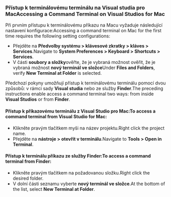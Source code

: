 ### <a name="accessing-a-command-terminal-on-visual-studios-for-mac"></a><span data-ttu-id="05c62-101">Přístup k terminálovému terminálu na Visual studia pro Mac</span><span class="sxs-lookup"><span data-stu-id="05c62-101">Accessing a Command Terminal on Visual Studios for Mac</span></span>

<span data-ttu-id="05c62-102">Při prvním přístupu k terminálovému příkazu na Macu vyžaduje následující nastavení konfigurace:</span><span class="sxs-lookup"><span data-stu-id="05c62-102">Accessing a command terminal on Mac for the first time requires the following setting configurations:</span></span>

* <span data-ttu-id="05c62-103">Přejděte na **Předvolby systému > klávesové zkratky > kláves > Services**.</span><span class="sxs-lookup"><span data-stu-id="05c62-103">Navigate to **System Preferences > Keyboard > Shortcuts > Services**.</span></span>
* <span data-ttu-id="05c62-104">V části **soubory a složky**ověřte, že je vybraná možnost ověřit, že je vybraná možnost **nový terminál ve složce**</span><span class="sxs-lookup"><span data-stu-id="05c62-104">Under **Files and Folders**, verify **New Terminal at Folder** is selected.</span></span>

<span data-ttu-id="05c62-105">Předchozí pokyny umožňují přístup k terminálovému terminálu pomocí dvou způsobů: v rámci sady **Visual studia** nebo ze služby **Finder**.</span><span class="sxs-lookup"><span data-stu-id="05c62-105">The preceding instructions enable access a command terminal two ways: from inside **Visual Studios** or from **Finder**.</span></span> 

#### <a name="to-access-a-command-terminal-from-visual-studio-for-mac"></a><span data-ttu-id="05c62-106">Přístup k příkazovému terminálu z Visual Studio pro Mac:</span><span class="sxs-lookup"><span data-stu-id="05c62-106">To access a command terminal from Visual Studio for Mac:</span></span>

* <span data-ttu-id="05c62-107">Klikněte pravým tlačítkem myši na název projektu.</span><span class="sxs-lookup"><span data-stu-id="05c62-107">Right click the project name.</span></span>
* <span data-ttu-id="05c62-108">Přejděte na **nástroje > otevřít v terminálu**.</span><span class="sxs-lookup"><span data-stu-id="05c62-108">Navigate to **Tools > Open in Terminal**.</span></span>

#### <a name="to-access-a-command-terminal-from-finder"></a><span data-ttu-id="05c62-109">Přístup k terminálu příkazu ze služby Finder:</span><span class="sxs-lookup"><span data-stu-id="05c62-109">To access a command terminal from Finder:</span></span>

* <span data-ttu-id="05c62-110">Klikněte pravým tlačítkem na požadovanou složku.</span><span class="sxs-lookup"><span data-stu-id="05c62-110">Right click the desired folder.</span></span>
* <span data-ttu-id="05c62-111">V dolní části seznamu vyberte **nový terminál ve složce**.</span><span class="sxs-lookup"><span data-stu-id="05c62-111">At the bottom of the list, select **New Terminal at Folder**.</span></span>
